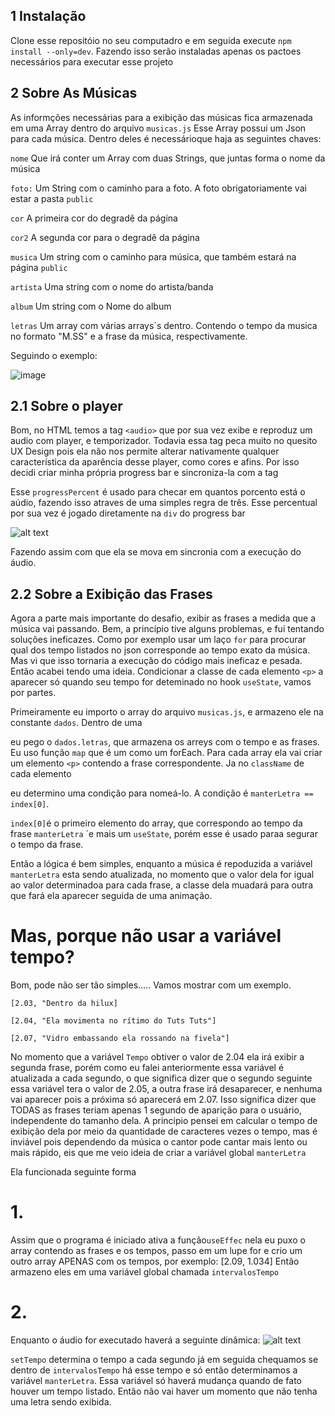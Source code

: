 ## 1 Instalação

Clone esse repositóio no seu computadro e em seguida execute ```npm install --only=dev```. Fazendo isso
serão instaladas apenas os pactoes necessários para executar esse projeto

## 2 Sobre As Músicas

As informções necessárias para a exibição das músicas fica armazenada em uma Array dentro do arquivo ```musicas.js```
Esse Array possui um Json para cada música. Dentro deles é necessárioque haja as seguintes chaves:

```nome``` Que irá conter um Array com duas Strings, que juntas forma o nome da música

```foto:``` Um String com o caminho para a foto. A foto obrigatoriamente vai estar a pasta `public` 

```cor``` A primeira cor do degradê da página

```cor2``` A segunda cor para o degradê da página

```musica``` Um string com o  caminho para música, que também estará na página `public`

```artista``` Uma string com o nome do artista/banda

```album``` Um string com o Nome do album

```letras``` Um array com várias arrays´s dentro. Contendo o tempo da musica no formato "M.SS" 
e a frase da música, respectivamente.

Seguindo o exemplo:

![image](https://github.com/vitorfail/desafio/assets/95591747/126b58f3-3b37-4932-9ad4-5bd68146907d)


## 2.1 Sobre o player

Bom, no HTML temos a tag ```<audio>``` que por sua vez exibe e reproduz um audio com player, e temporizador. 
Todavia essa tag peca muito no quesito UX Design pois ela não nos permite alterar nativamente 
qualquer característica da aparência desse player, como cores e afins. Por isso decidi criar minha própria progress bar
e sincroniza-la com a tag <audio> por meiodo evento ```audionewupdate```. Esse evento é disparado 4 vezes por segundo.  
![alt text](image.png)

Esse ```progressPercent``` é usado para checar em quantos porcento está o aúdio, fazendo isso atraves 
de uma simples regra de três. Esse percentual por sua vez é jogado diretamente na ``div`` do progress bar

![alt text](image-1.png)

Fazendo assim com que ela se mova em sincronia com a execução do áudio.

## 2.2 Sobre a Exibição das Frases

Agora a parte mais importante do desafio, exibir as frases a medida que a música vai passando.
Bem, a princípio tive alguns problemas, e fui tentando soluções ineficazes. Como por exemplo usar um laço ``for``
para procurar qual dos tempo listados no json corresponde ao tempo exato da música. Mas vi que isso tornaria 
a execução do código mais ineficaz e pesada. Então acabei tendo uma ideia. Condicionar a classe de cada elemento ``<p>``
a aparecer só quando seu tempo for deteminado no hook ``useState``, vamos por partes.

Primeiramente eu importo o array do arquivo ```musicas.js```, e armazeno ele na constante ``dados``.
Dentro de uma <div> eu pego o `dados.letras`, que armazena os arreys com o tempo 
e as frases. Eu uso função ``map`` que é um como um forEach. Para cada array ela vai criar um elemento
``<p>`` contendo a frase correspondente. Ja no ``className`` de cada elemento <p> eu determino uma condição 
para nomeá-lo. A condição é ```manterLetra == index[0]```.

```index[0]```é o primeiro elemento do array, que correspondo ao tempo da frase
```manterLetra``` ´e mais um `useState`, porém esse é usado paraa segurar o tempo da frase.

Então a lógica é bem simples, enquanto a música é repoduzida a variável ``manterLetra`` esta sendo atualizada,
no momento que o valor dela for igual ao valor determinadoa para cada frase, a classe dela muadará para
outra que fará ela aparecer seguida de uma animação. 

# Mas, porque não usar a variável tempo?

Bom, pode não ser tão simples.....
Vamos mostrar com um exemplo.

```[2.03, "Dentro da hilux]```

```[2.04, "Ela movimenta no rítimo do Tuts Tuts"]```

```[2.07, "Vidro embassando ela rossando na fivela"]```


No momento que a variável ``Tempo`` obtiver o valor de 2.04 ela irá exibir a segunda frase, 
porém como eu falei anteriormente essa variável é atualizada a cada segundo, o que significa dizer 
que o segundo seguinte essa variável tera o valor de 2.05, a outra frase irá desaparecer, e nenhuma vai aparecer
pois a próxima só aparecerá em 2.07. Isso significa dizer que TODAS as frases teriam apenas 1 segundo
de aparição para o usuário, independente do tamanho dela. 
A principio pensei em calcular o tempo de exibição dela por meio da quantidade de caracteres vezes o tempo, mas é inviável pois dependendo da música o cantor pode cantar mais lento ou mais rápido, eis que me veio ideia de criar 
a variável global ```manterLetra``` 

Ela funcionada seguinte forma

# 1.
Assim que o programa é iniciado ativa a função``useEffec`` nela eu puxo o array contendo as frases e os 
tempos, passo em um lupe for e crio um outro array APENAS com os tempos, por exemplo: [2.09, 1.034] 
Então armazeno eles em uma variável global chamada ``intervalosTempo``
# 2.
Enquanto o áudio for executado haverá a seguinte dinâmica:
![alt text](image-2.png)

``setTempo`` determina o tempo a cada segundo já em seguida chequamos se dentro de ``intervalosTempo`` há 
esse tempo e só então determinamos a variável ```manterLetra```.
Essa variável só haverá mudança quando de fato houver um tempo listado. Então não vai haver um momento 
que não tenha uma letra sendo exibida.  

